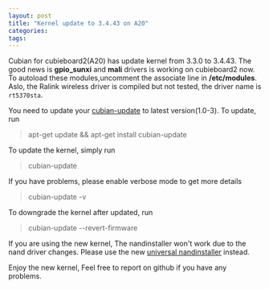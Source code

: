 ```yaml
---
layout: post
title: "Kernel update to 3.4.43 on A20"
categories: 
tags:
---
```

Cubian for cubieboard2(A20) has update kernel from 3.3.0 to 3.4.43.
The good news is **gpio_sunxi** and **mali** drivers is working on cubieboard2 now.
To autoload these modules,uncomment the associate line in **/etc/modules**.
Aslo, the Ralink wireless driver is compiled but not tested, the driver name is `rt5370sta`.

You need to update your [cubian-update](http://cubian.org/2013/08/09/cubian-update-is-available/) to latest version(1.0-3). To update, run
> apt-get update && apt-get install cubian-update

To update the kernel, simply run
> cubian-update

If you have problems, please enable verbose mode to get more details
> cubian-update -v

To downgrade the kernel after updated, run
> cubian-update --revert-firmware

If you are using the new kernel, The nandinstaller won't work due to the nand driver changes.
Please use the new [universal nandinstaller](http://cubian.org/2013/08/18/universal-and-separate-nandinstaller-is-released) instead.

Enjoy the new kernel, Feel free to report on github if you have any problems.
